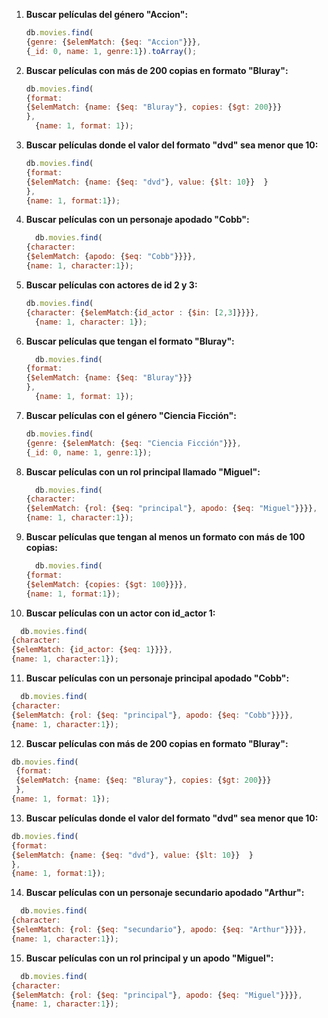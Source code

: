 1. **Buscar películas del género "Accion":**

   ``` javascript
   db.movies.find(
   {genre: {$elemMatch: {$eq: "Accion"}}},
   {_id: 0, name: 1, genre:1}).toArray();
   ```

2. **Buscar películas con más de 200 copias en formato "Bluray":**

   ``` javascript
   db.movies.find(
   {format: 
   {$elemMatch: {name: {$eq: "Bluray"}, copies: {$gt: 200}}}
   },
     {name: 1, format: 1});
   ```

3. **Buscar películas donde el valor del formato "dvd" sea menor que 10:**

   ``` javascript
   db.movies.find(
   {format: 
   {$elemMatch: {name: {$eq: "dvd"}, value: {$lt: 10}}  }
   },
   {name: 1, format:1});
   ```

4. **Buscar películas con un personaje apodado "Cobb":**

   ``` javascript
     db.movies.find(
   {character:
   {$elemMatch: {apodo: {$eq: "Cobb"}}}},
   {name: 1, character:1});
   ```

5. **Buscar películas con actores de id 2 y 3:**

   ``` javascript
   db.movies.find(
   {character: {$elemMatch:{id_actor : {$in: [2,3]}}}},
     {name: 1, character: 1});
   ```

6. **Buscar películas que tengan el formato "Bluray":**

   ``` javascript
     db.movies.find(
   {format: 
   {$elemMatch: {name: {$eq: "Bluray"}}}
   },
     {name: 1, format: 1});
   ```

7. **Buscar películas con el género "Ciencia Ficción":**

   ``` javascript
   db.movies.find(
   {genre: {$elemMatch: {$eq: "Ciencia Ficción"}}},
   {_id: 0, name: 1, genre:1});
   ```

8. **Buscar películas con un rol principal llamado "Miguel":**

   ``` javascript
     db.movies.find(
   {character:
   {$elemMatch: {rol: {$eq: "principal"}, apodo: {$eq: "Miguel"}}}},
   {name: 1, character:1});
   ```

9. **Buscar películas que tengan al menos un formato con más de 100 copias:**

   ``` javascript
     db.movies.find(
   {format: 
   {$elemMatch: {copies: {$gt: 100}}}},    
   {name: 1, format:1});
   ```

10. **Buscar películas con un actor con id_actor 1:**

   ```javascript
     db.movies.find(
   {character: 
   {$elemMatch: {id_actor: {$eq: 1}}}},    
   {name: 1, character:1});
   ```

11. **Buscar películas con un personaje principal apodado "Cobb":**

   ``` javascript
     db.movies.find(
   {character:
   {$elemMatch: {rol: {$eq: "principal"}, apodo: {$eq: "Cobb"}}}},
   {name: 1, character:1});
   ```
12. **Buscar películas con más de 200 copias en formato "Bluray":**

   ``` javascript
  db.movies.find(
    {format: 
    {$elemMatch: {name: {$eq: "Bluray"}, copies: {$gt: 200}}}
    },
  {name: 1, format: 1});
   ```

13. **Buscar películas donde el valor del formato "dvd" sea menor que 10:**

   ``` javascript
   db.movies.find(
   {format: 
   {$elemMatch: {name: {$eq: "dvd"}, value: {$lt: 10}}  }
   },
   {name: 1, format:1});
   ```

14. **Buscar películas con un personaje secundario apodado "Arthur":**

   ``` javascript
     db.movies.find(
   {character:
   {$elemMatch: {rol: {$eq: "secundario"}, apodo: {$eq: "Arthur"}}}},
   {name: 1, character:1});
   ```

15. **Buscar películas con un rol principal y un apodo "Miguel":**

   ``` javascript
     db.movies.find(
   {character:
   {$elemMatch: {rol: {$eq: "principal"}, apodo: {$eq: "Miguel"}}}},
   {name: 1, character:1});
   ```
